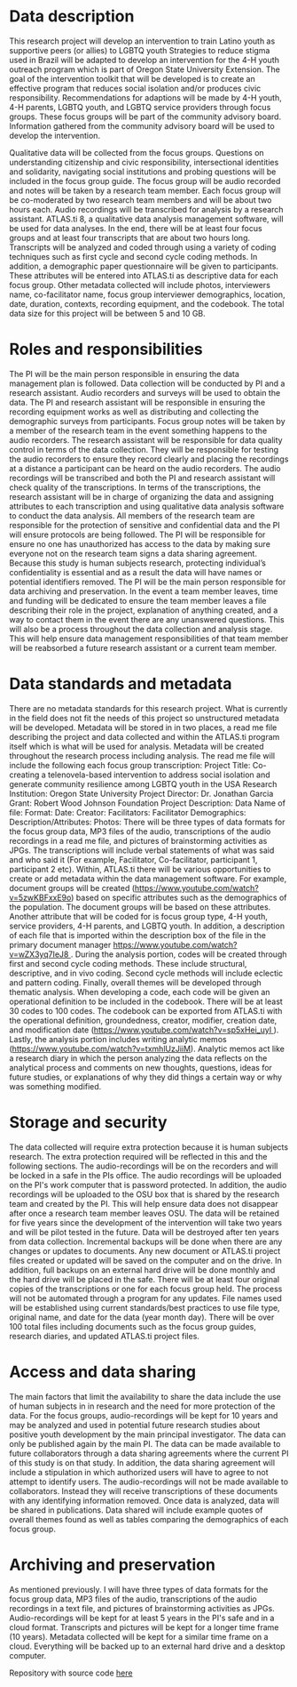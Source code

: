 # Data description
This research project will develop an intervention to train Latino youth as supportive peers (or allies) to LGBTQ youth Strategies to reduce stigma used in Brazil will be adapted to develop an intervention for the 4-H youth outreach program which is part of Oregon State University Extension. The goal of the intervention toolkit that will be developed is to create an effective program that reduces social isolation and/or produces civic responsibility. Recommendations for adaptions will be made by 4-H youth, 4-H parents, LGBTQ youth, and LGBTQ service providers through focus groups. These focus groups will be part of the community advisory board. Information gathered from the community advisory board will be used to develop the intervention. 

Qualitative data will be collected from the focus groups. Questions on understanding citizenship and civic responsibility, intersectional identities and solidarity, navigating social institutions and probing questions will be included in the focus group guide. The focus group will be audio recorded and notes will be taken by a research team member. Each focus group will be co-moderated by two research team members and will be about two hours each. Audio recordings will be transcribed for analysis by a research assistant. ATLAS.ti 8, a qualitative data analysis management software, will be used for data analyses. In the end, there will be at least four focus groups and at least four transcripts that are about two hours long. Transcripts will be analyzed and coded through using a variety of coding techniques such as first cycle and second cycle coding methods. In addition, a demographic paper questionnaire will be given to participants. These attributes will be entered into ATLAS.ti as descriptive data for each focus group. Other metadata collected will include photos, interviewers name, co-facilitator name, focus group interviewer demographics, location, date, duration, contexts, recording equipment, and the codebook. The total data size for this project will be between 5 and 10 GB. 


# Roles and responsibilities
The PI will be the main person responsible in ensuring the data management plan is followed. Data collection will be conducted by PI and a research assistant. Audio recorders and surveys will be used to obtain the data. The PI and research assistant will be responsible in ensuring the recording equipment works as well as distributing and collecting the demographic surveys from participants. Focus group notes will be taken by a member of the research team in the event something happens to the audio recorders. The research assistant will be responsible for data quality control in terms of the data collection. They will be responsible for testing the audio recorders to ensure they record clearly and placing the recordings at a distance a participant can be heard on the audio recorders. The audio recordings will be transcribed and both the PI and research assistant will check quality of the transcriptions. In terms of the transcriptions, the research assistant will be in charge of organizing the data and assigning attributes to each transcription and using qualitative data analysis software to conduct the data analysis. All members of the research team are responsible for the protection of sensitive and confidential data and the PI will ensure protocols are being followed. The PI will be responsible for ensure no one has unauthorized has access to the data by making sure everyone not on the research team signs a data sharing agreement. Because this study is human subjects research, protecting individual’s confidentiality is essential and as a result the data will have names or potential identifiers removed. The PI will be the main person responsible for data archiving and preservation. In the event a team member leaves, time and funding will be dedicated to ensure the team member leaves a file describing their role in the project, explanation of anything created, and a way to contact them in the event there are any unanswered questions. This will also be a process throughout the data collection and analysis stage.  This will help ensure data management responsibilities of that team member will be reabsorbed a future research assistant or a current team member. 


# Data standards and metadata
There are no metadata standards for this research project. What is currently in the field does not fit the needs of this project so unstructured metadata will be developed. Metadata will be stored in in two places, a read me file describing the project and data collected and within the ATLAS.ti program itself which is what will be used for analysis. Metadata will be created throughout the research process including analysis. The read me file will include the following each focus group transcription:
Project Title: Co-creating a telenovela-based intervention to address social isolation and generate community resilience among LGBTQ youth in the USA Research Institution: Oregon State University Project Director: Dr. Jonathan Garcia Grant: Robert Wood Johnson Foundation
Project Description:
Data Name of file: 
Format: 
Date: 
Creator: 
Facilitators: 
Facilitator Demographics:
Description/Attributes:
Photos:
There will be three types of data formats for the focus group data, MP3 files of the audio, transcriptions of the audio recordings in a read me file, and pictures of brainstorming activities as JPGs. The transcriptions will include verbal statements of what was said and who said it (For example, Facilitator, Co-facilitator, participant 1, participant 2 etc).
Within, ATLAS.ti there will be various opportunities to create or add metadata within the data management software. For example, document groups will be created (https://www.youtube.com/watch?v=5zwKBFxxE9o) based on specific attributes such as the demographics of the population. The document groups will be based on these attributes. Another attribute that will be coded for is focus group type, 4-H youth, service providers, 4-H parents, and LGBTQ youth. In addition, a description of each file that is imported within the description box of the file in the primary document manager https://www.youtube.com/watch?v=wZX3yq7IeJ8 . During the analysis portion, codes will be created through first and second cycle coding methods. These include structural, descriptive, and in vivo coding. Second cycle methods will include eclectic and pattern coding. Finally, overall themes will be developed through thematic analysis.  When developing a code, each code will be given an operational definition to be included in the codebook. There will be at least 30 codes to 100 codes. The codebook can be exported from ATLAS.ti with the operational definition, groundedness, creator, modifier, creation date, and modification date (https://www.youtube.com/watch?v=sp5xHei_uyI ). Lastly, the analysis portion includes writing analytic memos (https://www.youtube.com/watch?v=txmhlUzJiiM). Analytic memos act like a research diary in which the person analyzing the data reflects on the analytical process and comments on new thoughts, questions, ideas for future studies, or explanations of why they did things a certain way or why was something modified.

# Storage and security
The data collected will require extra protection because it is human subjects research. The extra protection required will be reflected in this and the following sections. The audio-recordings will be on the recorders and will be locked in a safe in the PIs office. The audio recordings will be uploaded on the PI's work computer that is password protected. In addition, the audio recordings will be uploaded to the OSU box that is shared by the research team and created by the PI. This will help ensure data does not disappear after once a research team member leaves OSU. The data will be retained for five years since the development of the intervention will take two years and will be pilot tested in the future. Data will be destroyed after ten years from data collection. Incremental backups will be done when there are any changes or updates to documents. Any new document or ATLAS.ti project files created or updated will be saved on the computer and on the drive. In addition, full backups on an external hard drive will be done monthly and the hard drive will be placed in the safe. There will be at least four original copies of the transcriptions or one for each focus group held. The process will not be automated through a program for any updates. File names used will be established using current standards/best practices to use file type, original name, and date for the data (year month day). There will be over 100 total files including documents such as the focus group guides, research diaries, and updated ATLAS.ti project files. 


# Access and data sharing
The main factors that limit the availability to share the data include the use of human subjects in in research and the need for more protection of the data. For the focus groups, audio-recordings will be kept for 10 years and may be analyzed and used in potential future research studies about positive youth development by the main principal investigator. The data can only be published again by the main PI. The data can be made available to future collaborators through a data sharing agreements where the current PI of this study is on that study. In addition, the data sharing agreement will include a stipulation in which authorized users will have to agree to not attempt to identify users. The audio-recordings will not be made available to collaborators. Instead they will receive transcriptions of these documents with any identifying information removed. Once data is analyzed, data will be shared in publications. Data shared will include example quotes of overall themes found as well as tables comparing the demographics of each focus group. 


# Archiving and preservation
As mentioned previously. I will have three types of data formats for the focus group data, MP3 files of the audio, transcriptions of the audio recordings in a text file, and pictures of brainstorming activities as JPGs. Audio-recordings will be kept for at least 5 years in the PI's safe and in a cloud format. Transcripts and pictures will be kept for a longer time frame (10 years). Metadata collected will be kept for a similar time frame on a cloud. Everything will be backed up to an external hard drive and a desktop computer.

Repository with source code [here](https://github.com/clarallebot/GRAD521_DMPtemplate)
